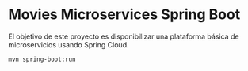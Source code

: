 # Movies Microservices Spring Boot

El objetivo de este proyecto es disponibilizar una plataforma básica de microservicios usando Spring Cloud.

```
mvn spring-boot:run 
```